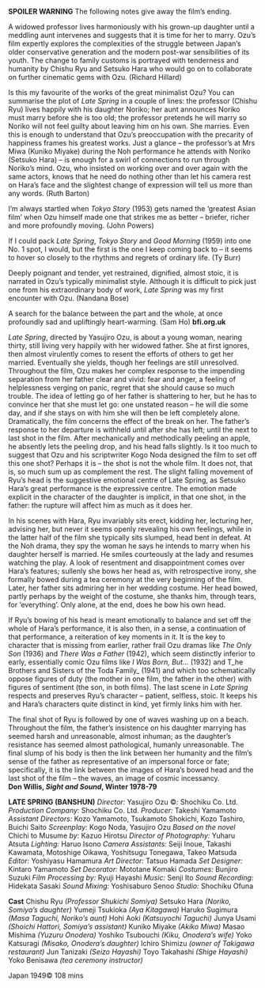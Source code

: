 

**SPOILER WARNING** The following notes give away the film’s ending.

A widowed professor lives harmoniously with his grown-up daughter until a meddling aunt intervenes and suggests that it is time for her to marry. Ozu’s film expertly explores the complexities of the struggle between Japan’s older conservative generation and the modern post-war sensibilities of its youth. The change to family customs is portrayed with tenderness and humanity by Chishu Ryu and Setsuko Hara who would go on to collaborate on further cinematic gems with Ozu. (Richard Hillard)

Is this my favourite of the works of the great minimalist Ozu? You can summarise the plot of _Late Spring_ in a couple of lines: the professor (Chishu Ryu) lives happily with his daughter Noriko; her aunt announces Noriko must marry before she is too old; the professor pretends he will marry so Noriko will not feel guilty about leaving him on his own. She marries. Even this is enough to understand that Ozu’s preoccupation with the precarity of happiness frames his greatest works. Just a glance – the professor’s at Mrs Miwa (Kuniko Miyake) during the Noh performance he attends with Noriko (Setsuko Hara) – is enough for a swirl of connections to run through Noriko’s mind. Ozu, who insisted on working over and over again with the same actors, knows that he need do nothing other than let his camera rest on Hara’s face and the slightest change of expression will tell us more than any words. (Ruth Barton)

I’m always startled when _Tokyo Story_ (1953) gets named the ‘greatest Asian film’ when Ozu himself made one that strikes me as better – briefer, richer and more profoundly moving. (John Powers)

If I could pack _Late Spring_, _Tokyo Story_ and _Good Morning_ (1959) into one  No. 1 spot, I would, but the first is the one I keep coming back to – it seems to hover so closely to the rhythms and regrets of ordinary life. (Ty Burr)

Deeply poignant and tender, yet restrained, dignified, almost stoic, it is narrated in Ozu’s typically minimalist style. Although it is difficult to pick just one from his extraordinary body of work, _Late Spring_ was my first encounter with Ozu. (Nandana Bose)

A search for the balance between the part and the whole, at once profoundly sad and upliftingly heart-warming. (Sam Ho)
**bfi.org.uk**  

_Late Spring_, directed by Yasujiro Ozu, is about a young woman, nearing thirty, still living very happily with her widowed father. She at first ignores, then almost virulently comes to resent the efforts of others to get her married. Eventually she yields, though her feelings are still unresolved. Throughout the film, Ozu makes her complex response to the impending separation from her father clear and vivid: fear and anger, a feeling of helplessness verging on panic, regret that she should cause so much trouble. The idea of letting go of her father is shattering to her, but he has to convince her that she must let go: one unstated reason – he will die some day, and if she stays on with him she will then be left completely alone. Dramatically, the film concerns the effect of the break on her. The father’s response to her departure is withheld until after she has left; until the next to last shot in the film. After mechanically and methodically peeling an apple, he absently lets the peeling drop, and his head falls slightly. Is it too much to suggest that Ozu and his scriptwriter Kogo Noda designed the film to set off this one shot? Perhaps it is – the shot is not the whole film. It does not, that is, so much sum up as complement the rest. The slight falling movement of Ryu’s head is the suggestive emotional centre of Late Spring, as Setsuko Hara’s great performance is the expressive centre. The emotion made explicit in the character of the daughter is implicit, in that one shot, in the father: the rupture will affect him as much as it does her.

In his scenes with Hara, Ryu invariably sits erect, kidding her, lecturing her, advising her, but never it seems openly revealing his own feelings, while in the latter half of the film she typically sits slumped, head bent in defeat. At the Noh drama, they spy the woman he says he intends to marry when his daughter herself is married. He smiles courteously at the lady and resumes watching the play. A look of resentment and disappointment comes over Hara’s features; sullenly she bows her head as, with retrospective irony, she formally bowed during a tea ceremony at the very beginning of the film. Later, her father sits admiring her in her wedding costume. Her head bowed, partly perhaps by the weight of the costume, she thanks him, through tears, for ‘everything’. Only alone, at the end, does he bow his own head.

If Ryu’s bowing of his head is meant emotionally to balance and set off the whole of Hara’s performance, it is also then, in a sense, a continuation of that performance, a reiteration of key moments in it. It is the key to character that is missing from earlier, rather frail Ozu dramas like _The Only Son_ (1936) and _There Was a Father_ (1942), which seem distinctly inferior to early, essentially comic Ozu films like _I Was Born, But..._ (1932) and T_he Brothers and Sisters of the Toda Family_ (1941) and which too schematically oppose figures of duty (the mother in one film, the father in the other) with figures of sentiment (the son, in both films). The last scene in _Late Spring_ respects and preserves Ryu’s character – patient, selfless, stoic. It keeps his and Hara’s characters quite distinct in kind, yet firmly links him with her.

The final shot of Ryu is followed by one of waves washing up on a beach. Throughout the film, the father’s insistence on his daughter marrying has seemed harsh and unreasonable, almost inhuman; as the daughter’s resistance has seemed almost pathological, humanly unreasonable. The final slump of his body is then the link between her humanity and the film’s sense of the father as representative of an impersonal force or fate; specifically, it is the link between the images of Hara’s bowed head and the last shot of the film – the waves, an image of cosmic incessancy.  
**Don Willis, _Sight and Sound_, Winter 1978-79**  

**LATE SPRING (BANSHUN)**
_Director:_ Yasujiro Ozu
©_:_ Shochiku Co. Ltd.
_Production Company:_ Shochiku Co. Ltd.
_Producer:_ Takeshi Yamamoto
_Assistant Directors:_ Kozo Yamamoto, Tsukamoto Shokichi, Kozo Tashiro, Buichi Saito
_Screenplay:_ Kogo Noda, Yasujiro Ozu
_Based on the novel_ Chichi to Musume _by:_ Kazuo Hirotsu
_Director of Photography:_ Yuharu Atsuta
_Lighting:_ Haruo Isono
_Camera Assistants:_ Seiji Inoue, Takashi Kawamata, Motoshige Oikawa, Yoshitsugu Tonegawa, Takeo Matsuda
_Editor:_ Yoshiyasu Hamamura
_Art Director:_ Tatsuo Hamada
_Set Designer:_ Kintaro Yamamoto
_Set Decorator:_ Mototane Komaki
_Costumes:_ Bunjiro Suzuki
_Film Processing by:_ Ryuji Hayashi
_Music:_ Senji Ito
_Sound Recording:_ Hidekata Sasaki
_Sound Mixing:_ Yoshisaburo Senoo
_Studio:_ Shochiku Ofuna

**Cast**
Chishu Ryu _(Professor Shukichi Somiya)_
Setsuko Hara _(Noriko, Somiya’s daughter)_
Yumeji Tsukioka _(Aya Kitagawa)_
Haruko Sugimura _(Masa Taguchi, Noriko’s aunt)_
Hohi Aoki _(Katsuyochi Taguchi)_
Junya Usami _(Shoichi Hattori, Somiya’s assistant)_
Kuniko Miyake _(Akiko Miwa)_
Masao Mishima _(Yuzuru Onodera)_
Yoshiko Tsubouchi _(Kiku, Onodera’s wife)_
Yoko Katsuragi _(Misako, Onodera’s daughter)_
Ichiro Shimizu _(owner of Takigawa restaurant)_
Jun Tanizaki _(Seizo Hayashi)_
Toyo Takahashi _(Shige Hayashi)_
Yoko Benisawa _(tea ceremony instructor)_

Japan 1949©
108 mins
<!--stackedit_data:
eyJoaXN0b3J5IjpbNTM0MzAxOTk1XX0=
-->